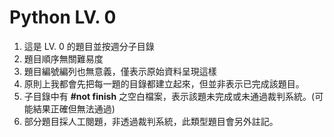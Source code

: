 # Python LV. 0

1. 這是 LV. 0 的題目並按週分子目錄
2. 題目順序無關難易度
3. 題目編號編列也無意義，僅表示原始資料呈現這樣
4. 原則上我都會先把每一題的目錄都建立起來，但並非表示已完成該題目。
5. 子目錄中有 **#not finish** 之空白檔案，表示該題未完成或未通過裁判系統。(可能結果正確但無法通過)
6. 部分題目採人工閱題，非透過裁判系統，此類型題目會另外註記。
